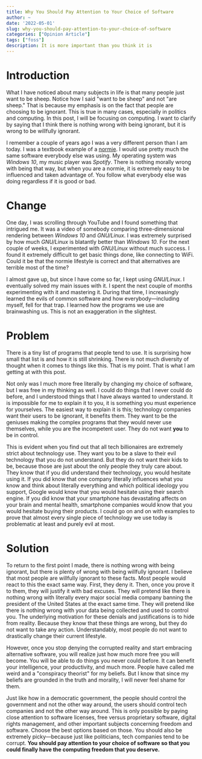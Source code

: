 ```yaml
---
title: Why You Should Pay Attention to Your Choice of Software
author: ~
date: '2022-05-01'
slug: why-you-should-pay-attention-to-your-choice-of-software
categories: ["Opinion Article"]
tags: ["foss"]
description: It is more important than you think it is
---
```


# Introduction

What I have noticed about many subjects in life is that many people just want to be sheep.
Notice how I said "want to be sheep" and not "are sheep."
That is because my emphasis is on the fact that people are choosing to be ignorant.
This is true in many cases, especially in politics and computing.
In this post, I will be focusing on computing.
I want to clarify by saying that I think there is nothing wrong with being ignorant, but it is wrong to be willfully ignorant.

I remember a couple of years ago I was a very different person than I am today.
I was a textbook example of a [normie](https://www.urbandictionary.com/define.php?term=Normie).
I would use pretty much the same software everybody else was using.
My operating system was *Windows 10*, my music player was *Spotify*.
There is nothing morally wrong with being that way, but when you are a normie, it is extremely easy to be influenced and taken advantage of.
You follow what everybody else was doing regardless if it is good or bad.

# Change

One day, I was scrolling through YouTube and I found something that intrigued me.
It was a video of somebody comparing three-dimensional rendering between *Windows 10* and *GNU/Linux*.
I was extremely surprised by how much *GNU/Linux* is blatantly better than *Windows 10*.
For the next couple of weeks, I experimented with *GNU/Linux* without much success.
I found it extremely difficult to get basic things done, like connecting to WiFi.
Could it be that the normie lifestyle is correct and that alternatives are terrible most of the time?

I almost gave up, but since I have come so far, I kept using *GNU/Linux*.
I eventually solved my main issues with it.
I spent the next couple of months experimenting with it and mastering it.
During that time, I increasingly learned the evils of common software and how everybody—including myself, fell for that trap.
I learned how the programs we use are brainwashing us.
This is not an exaggeration in the slightest.

# Problem

There is a tiny list of programs that people tend to use.
It is surprising how small that list is and how it is still shrinking.
There is not much diversity of thought when it comes to things like this.
That is my point.
That is what I am getting at with this post.

Not only was I much more free literally by changing my choice of software, but I was free in my thinking as well.
I could do things that I never could do before, and I understood things that I have always wanted to understand.
It is impossible for me to explain it to you, it is something you must experience for yourselves.
The easiest way to explain it is this; technology companies want their users to be ignorant, it benefits them.
They want to be the geniuses making the complex programs that they would never use themselves, while you are the incompetent user.
They do not want **you** to be in control.

This is evident when you find out that all tech billionaires are extremely strict about technology use.
They want you to be a slave to their evil technology that you do not understand.
But they do not want their kids to be, because those are just about the only people they truly care about.
They know that if you did understand their technology, you would hesitate using it.
If you did know that one company literally influences what you know and think about literally everything and which political ideology you support, Google would know that you would hesitate using their search engine.
If you did know that your smartphone has devastating affects on your brain and mental health, smartphone companies would know that you would hesitate buying their products.
I could go on and on with examples to prove that almost every single piece of technology we use today is problematic at least and purely evil at most.

# Solution

To return to the first point I made, there is nothing wrong with being ignorant, but there is plenty of wrong with being willfully ignorant.
I believe that most people are willfully ignorant to these facts.
Most people would react to this the exact same way.
First, they deny it.
Then, once you prove it to them, they will justify it with bad excuses.
They will pretend like there is nothing wrong with literally every major social media company banning the president of the United States at the exact same time.
They will pretend like there is nothing wrong with your data being collected and used to control you.
The underlying motivation for these denials and justifications is to hide from reality.
Because they know that these things are wrong, but they do not want to take any action.
Understandably, most people do not want to drastically change their current lifestyle.

However, once you stop denying the corrupted reality and start embracing alternative software, you will realize just how much more free you will become.
You will be able to do things you never could before.
It can benefit your intelligence, your productivity, and much more.
People have called me weird and a "conspiracy theorist" for my beliefs.
But I know that since my beliefs are grounded in the truth and morality, I will never feel shame for them.

Just like how in a democratic government, the people should control the government and not the other way around, the users should control tech companies and not the other way around.
This is only possible by paying close attention to software licenses, free versus proprietary software, digital rights management, and other important subjects concerning freedom and software.
Choose the best options based on those.
You should also be extremely picky—because just like politicians, tech companies tend to be corrupt.
**You should pay attention to your choice of software so that you could finally have the computing freedom that you deserve.**

